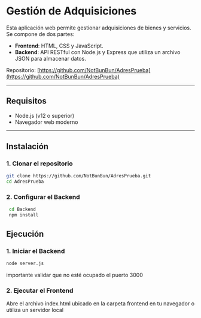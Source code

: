 # Gestión de Adquisiciones

Esta aplicación web permite gestionar adquisiciones de bienes y servicios. Se compone de dos partes:

- **Frontend**: HTML, CSS y JavaScript.
- **Backend**: API RESTful con Node.js y Express que utiliza un archivo JSON para almacenar datos.

Repositorio: [https://github.com/NotBunBun/AdresPrueba](https://github.com/NotBunBun/AdresPrueba)

---

## Requisitos

- Node.js (v12 o superior)
- Navegador web moderno

---

## Instalación

### 1. Clonar el repositorio

``` bash
git clone https://github.com/NotBunBun/AdresPrueba.git
cd AdresPrueba
```
### 2. Configurar el Backend
``` bash
 cd Backend
 npm install
```
 
## Ejecución

### 1. Iniciar el Backend

```bash
node server.js
```
importante validar que no esté ocupado el puerto 3000
### 2. Ejecutar el Frontend
Abre el archivo index.html ubicado en la carpeta frontend en tu navegador o utiliza un servidor local
